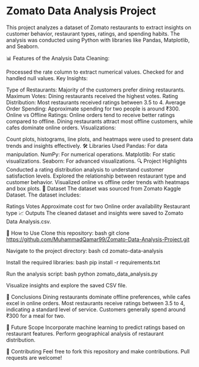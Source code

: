 # Zomato Data Analysis Project
This project analyzes a dataset of Zomato restaurants to extract insights on customer behavior, restaurant types, ratings, and spending habits. The analysis was conducted using Python with libraries like Pandas, Matplotlib, and Seaborn.

📊 Features of the Analysis
Data Cleaning:

Processed the rate column to extract numerical values.
Checked for and handled null values.
Key Insights:

Type of Restaurants: Majority of the customers prefer dining restaurants.
Maximum Votes: Dining restaurants received the highest votes.
Rating Distribution: Most restaurants received ratings between 3.5 to 4.
Average Order Spending: Approximate spending for two people is around ₹300.
Online vs Offline Ratings:
Online orders tend to receive better ratings compared to offline.
Dining restaurants attract most offline customers, while cafes dominate online orders.
Visualizations:

Count plots, histograms, line plots, and heatmaps were used to present data trends and insights effectively.
🛠️ Libraries Used
Pandas: For data manipulation.
NumPy: For numerical operations.
Matplotlib: For static visualizations.
Seaborn: For advanced visualizations.
🔍 Project Highlights
Conducted a rating distribution analysis to understand customer satisfaction levels.
Explored the relationship between restaurant type and customer behavior.
Visualized online vs offline order trends with heatmaps and box plots.
📂 Dataset
The dataset was sourced from Zomato Kaggle Dataset.
The dataset includes:

Ratings
Votes
Approximate cost for two
Online order availability
Restaurant type
📈 Outputs
The cleaned dataset and insights were saved to Zomato Data Analysis.csv.


🔗 How to Use
Clone this repository: bash
git clone https://github.com/MuhammadQamar99/Zomato-Data-Analysis-Project.git

Navigate to the project directory: bash
cd zomato-data-analysis

Install the required libraries: bash
pip install -r requirements.txt

Run the analysis script: bash
python zomato_data_analysis.py

Visualize insights and explore the saved CSV file.

📜 Conclusions
Dining restaurants dominate offline preferences, while cafes excel in online orders.
Most restaurants receive ratings between 3.5 to 4, indicating a standard level of service.
Customers generally spend around ₹300 for a meal for two.

🚀 Future Scope
Incorporate machine learning to predict ratings based on restaurant features.
Perform geographical analysis of restaurant distribution.

🤝 Contributing
Feel free to fork this repository and make contributions. Pull requests are welcome!

